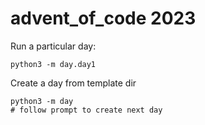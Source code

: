 # advent_of_code 2023

Run a particular day:
```
python3 -m day.day1
```

Create a day from template dir
```
python3 -m day
# follow prompt to create next day
```
